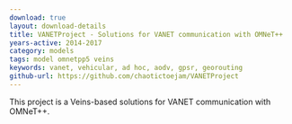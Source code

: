 ```yaml
---
download: true
layout: download-details
title: VANETProject - Solutions for VANET communication with OMNeT++
years-active: 2014-2017
category: models
tags: model omnetpp5 veins
keywords: vanet, vehicular, ad hoc, aodv, gpsr, georouting
github-url: https://github.com/chaotictoejam/VANETProject
---
```


This project is a Veins-based solutions for VANET communication with OMNeT++.
